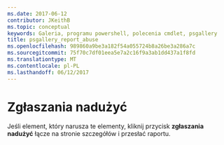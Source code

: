 ```yaml
---
ms.date: 2017-06-12
contributor: JKeithB
ms.topic: conceptual
keywords: Galeria, programu powershell, polecenia cmdlet, psgallery
title: psgallery_report_abuse
ms.openlocfilehash: 989860a9be3a182f54a055724b8a26be3a286a7c
ms.sourcegitcommit: 75f70c7df01eea5e7a2c16f9a3ab1dd437a1f8fd
ms.translationtype: MT
ms.contentlocale: pl-PL
ms.lasthandoff: 06/12/2017
---
```

# <a name="report-abuse"></a>Zgłaszania nadużyć

Jeśli element, który narusza te elementy, kliknij przycisk **zgłaszania nadużyć** łącze na stronie szczegółów i przesłać raportu.

